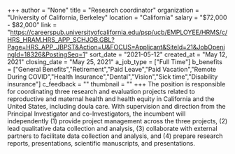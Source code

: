 +++
author = "None"
title = "Research coordinator"
organization = "University of California, Berkeley"
location = "California"
salary = "$72,000 - $82,000"
link = "https://careerspub.universityofcalifornia.edu/psp/ucb/EMPLOYEE/HRMS/c/HRS_HRAM.HRS_APP_SCHJOB.GBL?Page=HRS_APP_JBPST&Action=U&FOCUS=Applicant&SiteId=21&JobOpeningId=18326&PostingSeq=1"
sort_date = "2021-05-12"
created_at = "May 12, 2021"
closing_date = "May 25, 2021"
a_job_type = ["Full Time"]
b_benefits = ["General Benefits","Retirement","Paid Leave","Paid Vacation","Remote During COVID","Health Insurance","Dental","Vision","Sick time","Disability insurance"]
c_feedback = ""
thumbnail = ""
+++
The position is responsible for coordinating three research and evaluation projects related to reproductive and maternal health and health equity in California and the United States, including doula care. With supervision and direction from the Principal Investigator and co-Investigators, the incumbent will independently (1) provide project management across the three projects, (2) lead qualitative data collection and analysis,  (3) collaborate with external partners to facilitate data collection and analysis, and (4) prepare research reports, presentations, scientific manuscripts, and presentations. 